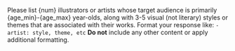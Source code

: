 Please list {num} illustrators or artists whose target audience is primarily {age_min}-{age_max} year-olds, along with 3-5 visual (not literary) styles or themes that are associated with their works. Format your response like: `- artist: style, theme, etc` **Do not** include any other content or apply additional formatting.